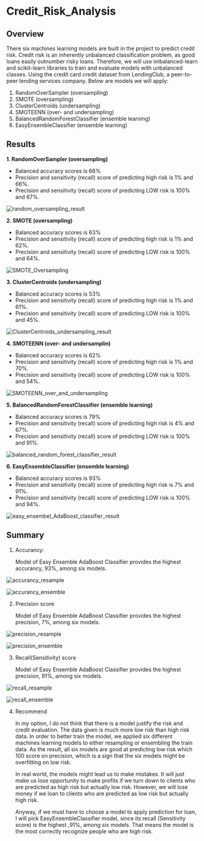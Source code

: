 # Credit_Risk_Analysis

## Overview
There six machines learning models are built in the project to predict credit risk. Credit risk is an inherently unbalanced classification problem, as good loans easily outnumber risky loans. Therefore, we will use imbalanced-learn and scikit-learn libraries to train and evaluate models with unbalanced classes. Using the credit card credit dataset from LendingClub, a peer-to-peer lending services company. Below are models we will apply:

1. RandomOverSampler (oversampling)
2. SMOTE (oversampling)
3. ClusterCentroids (undersampling)
4. SMOTEENN (over- and undersampling)
5. BalancedRandomForestClassifier (ensemble learning)
6. EasyEnsembleClassifier (ensemble learning)


## Results

**1. RandomOverSampler (oversampling)**

* Balanced accuracy scores is 66%
* Precision and sensitivity (recall) score of predicting high risk is 1% and 66%.
* Precision and sensitivity (recall) score of predicting LOW risk is 100% and 67%.

![random_oversampling_result](Resources/random_oversampling_result.PNG)

**2. SMOTE (oversampling)**

* Balanced accuracy scores is 63%
* Precision and sensitivity (recall) score of predicting high risk is 1% and 62%.
* Precision and sensitivity (recall) score of predicting LOW risk is 100% and 64%.

![SMOTE_Oversampling](Resources/SMOTE_Oversampling_result.PNG)

**3. ClusterCentroids (undersampling)**

* Balanced accuracy scores is 53%
* Precision and sensitivity (recall) score of predicting high risk is 1% and 61%.
* Precision and sensitivity (recall) score of predicting LOW risk is 100% and 45%.

![ClusterCentroids_undersampling_result](Resources/ClusterCentroids_undersampling_result.PNG)

**4. SMOTEENN (over- and undersamplin)**

* Balanced accuracy scores is 62%
* Precision and sensitivity (recall) score of predicting high risk is 1% and 70%.
* Precision and sensitivity (recall) score of predicting LOW risk is 100% and 54%.

![SMOTEENN_over_and_undersampling](Resources/SMOTEENN_over_and_undersampling.PNG)

**5. BalancedRandomForestClassifier (ensemble learning)**

* Balanced accuracy scores is 79%
* Precision and sensitivity (recall) score of predicting high risk is 4% and 67%.
* Precision and sensitivity (recall) score of predicting LOW risk is 100% and 91%.

![balanced_random_forest_classifier_result](Resources/balanced_random_forest_classifier_result.PNG)

**6. EasyEnsembleClassifier (ensemble learning)**

* Balanced accuracy scores is 93%
* Precision and sensitivity (recall) score of predicting high risk is 7% and 91%.
* Precision and sensitivity (recall) score of predicting LOW risk is 100% and 94%.

![easy_ensembel_AdaBoost_classifier_result](Resources/easy_ensembel_AdaBoost_classifier_result.PNG)


## Summary
1. Accurancy:

   Model of Easy Ensemble AdaBoost Classifier provides the highest accurancy, 93%, among six models.

![accurancy_resample](Resources/accurancy_resample.PNG)

![accurancy_ensemble](Resources/accurancy_ensemble.PNG)


2. Precision score

   Model of Easy Ensemble AdaBoost Classifier provides the highest precision, 7%, among six models.    

![precision_resample](Resources/precision_resample.PNG)

![precision_ensemble](Resources/precision_ensemble.PNG)
   

3. Recall(Sensitivity) score

   Model of Easy Ensemble AdaBoost Classifier provides the highest precision, 91%, among six models.

![recall_resample](Resources/recall_resample.PNG)

![recall_ensemble](Resources/recall_ensemble.PNG)


4. Recommend

   In my option, I do not think that there is a model justify the risk and credit evaluation. The data given is much more low risk than high risk data. In order to better train the model, we applied six different machines learning models to either resampling or ensembling the train data. As the result, all six models are good at predicting low risk which 100 score on precision, which is a sign that the six models might be overfitting on low risk. 

   In real world, the models might lead us to make mistakes. It will just make us lose opportunity to make profits if we turn down to clients who are predicted as high risk but actually low risk. However, we will lose money if we loan to clients who are predicted as low risk but actually high risk. 

   Anyway, if we must have to choose a model to apply prediction for loan, I will pick EasyEnsembleClassifier model, since its recall (Sensitivity score) is the highest ,91%, among six models. That means the model is the most correctly recognize people who are high risk.

   